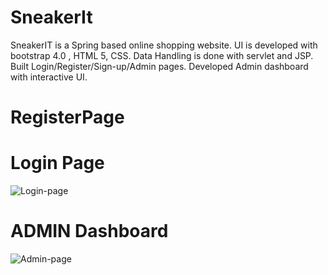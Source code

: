 # SneakerIt
SneakerIT is a Spring based online shopping website. UI is developed with bootstrap 4.0 , HTML 5, CSS. Data Handling is done with servlet and JSP. Built Login/Register/Sign-up/Admin pages. Developed Admin dashboard with interactive UI.
# RegisterPage
# Login Page
![Login-page](https://user-images.githubusercontent.com/56786845/224734614-da631cfd-eef0-4148-ac0d-a2fcb7d0e666.jpg)


# ADMIN Dashboard
![Admin-page](https://user-images.githubusercontent.com/56786845/224733747-14d1fdb9-07c4-498a-9229-f1b2e37f8694.jpg)
